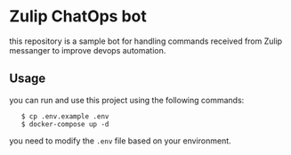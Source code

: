 # Zulip ChatOps bot
this repository is a sample bot for handling commands received from Zulip messanger to improve devops automation.

## Usage
you can run and use this project using the following commands:
```commandline
   $ cp .env.example .env
   $ docker-compose up -d
```
you need to modify the `.env` file based on your environment. 